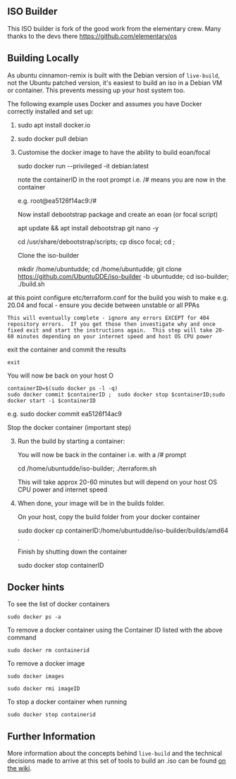 ## ISO Builder

This ISO builder is fork of the good work from the elementary crew.  Many thanks to the devs there https://github.com/elementary/os

## Building Locally

As ubuntu cinnamon-remix is built with the Debian version of `live-build`, not the Ubuntu patched version, it's easiest to build an iso in a Debian VM or container. This prevents messing up your host system too.

The following example uses Docker and assumes you have Docker correctly installed and set up:

 1) sudo apt install docker.io

 2) sudo docker pull debian

 3) Customise the docker image to have the ability to build eoan/focal

    sudo docker run --privileged -it debian:latest

    note the containerID in the root prompt i.e. /# means you are now in the container
    
    e.g. root@ea5126f14ac9:/#

    Now install debootstrap package and create an eoan (or focal script)

    apt update && apt install debootstrap git nano -y

    cd /usr/share/debootstrap/scripts; cp disco focal; cd ;
    
    Clone the iso-builder

    mkdir /home/ubuntudde; cd /home/ubuntudde; git clone https://github.com/UbuntuDDE/iso-builder -b ubuntudde; cd iso-builder; ./build.sh
    
at this point configure etc/terraform.conf for the build you wish to make e.g. 20.04 and focal - ensure you decide between unstable or all PPAs


    This will eventually complete - ignore any errors EXCEPT for 404 repository errors.  If you get those then investigate why and once fixed exit and start the instructions again.  This step will take 20-60 minutes depending on your internet speed and host OS CPU power

exit the container and commit the results

    exit
    
You will now be back on your host O
    
    containerID=$(sudo docker ps -l -q)
    sudo docker commit $containerID ;  sudo docker stop $containerID;sudo docker start -i $containerID
    
    
e.g.   sudo docker commit ea5126f14ac9

Stop the docker container (important step)

 3) Run the build by starting a container:
    
    You will now be back in the container i.e. with a /# prompt

    cd /home/ubuntudde/iso-builder; ./terraform.sh
    
    This will take approx 20-60 minutes but will depend on your host OS CPU power and internet speed

 4) When done, your image will be in the builds folder.

    On your host, copy the build folder from your docker container

    sudo docker cp containerID:/home/ubuntudde/iso-builder/builds/amd64 .

    Finish by shutting down the container

    sudo docker stop containerID

## Docker hints

To see the list of docker containers

    sudo docker ps -a

To remove a docker container using the Container ID listed with the above command

    sudo docker rm containerid
    
To remove a docker image

    sudo docker images
    
    sudo docker rmi imageID

To stop a docker container when running

    sudo docker stop containerid



## Further Information

More information about the concepts behind `live-build` and the technical decisions made to arrive at this set of tools to build an .iso can be found [on the wiki](https://github.com/elementary/os/wiki/Building-iso-Images).
